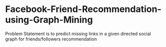 # Facebook-Friend-Recommendation-using-Graph-Mining
Problem Statement is to predict missing links in a given directed social graph for friends/followers recommendation
